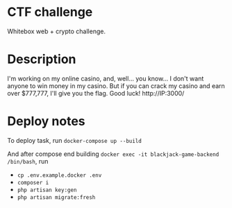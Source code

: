 # CTF challenge

Whitebox web + crypto challenge.

# Description

I'm working on my online casino, and, well... you know... I don't want anyone to win money in my casino. But if you can crack my casino and earn over $777,777, I'll give you the flag. Good luck!
http://IP:3000/

# Deploy notes

To deploy task, run `docker-compose up --build`

And after compose end building `docker exec -it blackjack-game-backend /bin/bash`, run

- `cp .env.example.docker .env`
- `composer i`
- `php artisan key:gen`
- `php artisan migrate:fresh`

